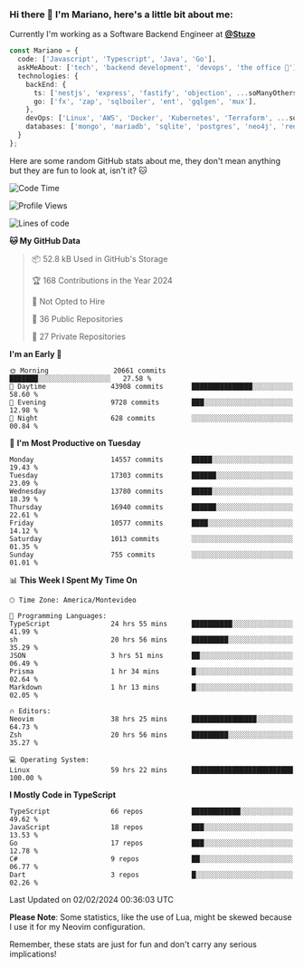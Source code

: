 ### Hi there 👋 I'm Mariano, here's a little bit about me:

Currently I'm working as a Software Backend Engineer at [**@Stuzo**](https://www.stuzo.com/)

```ts
const Mariano = {
  code: ['Javascript', 'Typescript', 'Java', 'Go'],
  askMeAbout: ['tech', 'backend development', 'devops', 'the office 💼'],
  technologies: {
    backEnd: {
      ts: ['nestjs', 'express', 'fastify', 'objection', ...soManyOthersFrameworks],
      go: ['fx', 'zap', 'sqlboiler', 'ent', 'gqlgen', 'mux'],
    },
    devOps: ['Linux', 'AWS', 'Docker', 'Kubernetes', 'Terraform', ...soManyOthersTools],
    databases: ['mongo', 'mariadb', 'sqlite', 'postgres', 'neo4j', 'redis', ...],
  }
};
```

Here are some random GitHub stats about me, they don't mean anything but they are fun to look at, isn't it? 🐱

<!--START_SECTION:waka-->
![Code Time](http://img.shields.io/badge/Code%20Time-1%2C618%20hrs%2025%20mins-blue)

![Profile Views](http://img.shields.io/badge/Profile%20Views-0-blue)

![Lines of code](https://img.shields.io/badge/From%20Hello%20World%20I%27ve%20Written-14.6%20million%20lines%20of%20code-blue)

**🐱 My GitHub Data** 

> 📦 52.8 kB Used in GitHub's Storage 
 > 
> 🏆 168 Contributions in the Year 2024
 > 
> 🚫 Not Opted to Hire
 > 
> 📜 36 Public Repositories 
 > 
> 🔑 27 Private Repositories 
 > 
**I'm an Early 🐤** 

```text
🌞 Morning                20661 commits       ███████░░░░░░░░░░░░░░░░░░   27.58 % 
🌆 Daytime                43908 commits       ███████████████░░░░░░░░░░   58.60 % 
🌃 Evening                9728 commits        ███░░░░░░░░░░░░░░░░░░░░░░   12.98 % 
🌙 Night                  628 commits         ░░░░░░░░░░░░░░░░░░░░░░░░░   00.84 % 
```
📅 **I'm Most Productive on Tuesday** 

```text
Monday                   14557 commits       █████░░░░░░░░░░░░░░░░░░░░   19.43 % 
Tuesday                  17303 commits       ██████░░░░░░░░░░░░░░░░░░░   23.09 % 
Wednesday                13780 commits       █████░░░░░░░░░░░░░░░░░░░░   18.39 % 
Thursday                 16940 commits       ██████░░░░░░░░░░░░░░░░░░░   22.61 % 
Friday                   10577 commits       ████░░░░░░░░░░░░░░░░░░░░░   14.12 % 
Saturday                 1013 commits        ░░░░░░░░░░░░░░░░░░░░░░░░░   01.35 % 
Sunday                   755 commits         ░░░░░░░░░░░░░░░░░░░░░░░░░   01.01 % 
```


📊 **This Week I Spent My Time On** 

```text
🕑︎ Time Zone: America/Montevideo

💬 Programming Languages: 
TypeScript               24 hrs 55 mins      ██████████░░░░░░░░░░░░░░░   41.99 % 
sh                       20 hrs 56 mins      █████████░░░░░░░░░░░░░░░░   35.29 % 
JSON                     3 hrs 51 mins       ██░░░░░░░░░░░░░░░░░░░░░░░   06.49 % 
Prisma                   1 hr 34 mins        █░░░░░░░░░░░░░░░░░░░░░░░░   02.64 % 
Markdown                 1 hr 13 mins        █░░░░░░░░░░░░░░░░░░░░░░░░   02.05 % 

🔥 Editors: 
Neovim                   38 hrs 25 mins      ████████████████░░░░░░░░░   64.73 % 
Zsh                      20 hrs 56 mins      █████████░░░░░░░░░░░░░░░░   35.27 % 

💻 Operating System: 
Linux                    59 hrs 22 mins      █████████████████████████   100.00 % 
```

**I Mostly Code in TypeScript** 

```text
TypeScript               66 repos            ████████████░░░░░░░░░░░░░   49.62 % 
JavaScript               18 repos            ███░░░░░░░░░░░░░░░░░░░░░░   13.53 % 
Go                       17 repos            ███░░░░░░░░░░░░░░░░░░░░░░   12.78 % 
C#                       9 repos             ██░░░░░░░░░░░░░░░░░░░░░░░   06.77 % 
Dart                     3 repos             █░░░░░░░░░░░░░░░░░░░░░░░░   02.26 % 
```




 Last Updated on 02/02/2024 00:36:03 UTC
<!--END_SECTION:waka-->

**Please Note**: Some statistics, like the use of Lua, might be skewed because I use it for my Neovim configuration.

Remember, these stats are just for fun and don't carry any serious implications!
